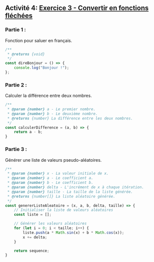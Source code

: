 ## Activité 4: [Exercice 3 - Convertir en fonctions fléchées](support/cours_5_exo_3.js)

### Partie 1 :

Fonction pour saluer en français.

```js
/**
 * @returns {void}
 */
const direBonjour = () => {
    console.log("Bonjour !");
};
```

### Partie 2 :

Calculer la différence entre deux nombres.

```js
/**
 * @param {number} a - Le premier nombre.
 * @param {number} b - Le deuxième nombre.
 * @returns {number} La différence entre les deux nombres.
 */
const calculerDifference = (a, b) => {
    return a - b;
}
```

### Partie 3 :

Générer une liste de valeurs pseudo-aléatoires.

```js
/**
 * @param {number} x - La valeur initiale de x.
 * @param {number} a - Le coefficient a.
 * @param {number} b - Le coefficient b.
 * @param {number} delta - L'incrément de x à chaque itération.
 * @param {number} taille - La taille de la liste générée.
 * @returns {number[]} La liste aléatoire générée.
 */
const genererListeAleatoire = (x, a, b, delta, taille) => {
    // Initialiser la liste de valeurs aléatoires
    const liste = [];

    // Générer les valeurs aléatoires
    for (let i = 0; i < taille; i++) {
        liste.push(a * Math.sin(x) + b * Math.cos(x));
        x += delta;
    }

    return sequence;
}
```
